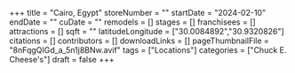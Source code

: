 +++
title = "Cairo, Egypt"
storeNumber = ""
startDate = "2024-02-10"
endDate = ""
cuDate = ""
remodels = []
stages = []
franchisees = []
attractions = []
sqft = ""
latitudeLongitude = ["30.0084892","30.9320826"]
citations = []
contributors = []
downloadLinks = []
pageThumbnailFile = "8nFqgQIGd_a_5n1j8BNw.avif"
tags = ["Locations"]
categories = ["Chuck E. Cheese's"]
draft = false
+++
